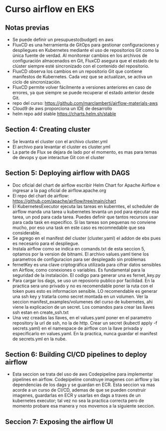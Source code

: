 # Curso airflow en EKS
## Notas previas
- Se puede definir un presupuesto(budget) en aws
- FluxCD es una herramienta de GitOps para gestionar configuraciones y despliegues en Kubernetes mediante el uso de repositorios Git como la única fuente de verdad. Al monitorear cambios en los archivos de configuración almacenados en Git, FluxCD asegura que el estado de tu clúster siempre esté sincronizado con el contenido del repositorio.
- FluxCD observa los cambios en un repositorio Git que contiene manifestos de Kubernetes. Cada vez que se actualizan, se activa un ciclo de sincronización.
- FluxCD permite volver fácilmente a versiones anteriores en caso de errores, ya que siempre se puede recuperar el estado anterior desde Git.
- repo del curso: https://github.com/marclamberti/airflow-materials-aws
- Cloud9 de aws proporciona un IDE de desarrollo
- helm repo add stable https://charts.helm.sh/stable
## Section 4: Creating cluster
- Se levanta el cluster con el archivo cluster.yml
- El archivo para levantar el cluster es cluster.yml
- La parte de Flux se dejara de lado por el momento, es mas para temas de devops y que interactue Git con el cluster
## Section 5: Deploying airflow with DAGS
- Doc oficial del chart de airflow escribir Helm Chart for Apache Airflow e ingresar a la pag oficial de airflow.apache.org
- El repo del chart de airflow: https://github.com/apache/airflow/tree/main/chart
- El KubernetesExecutor ejecuta las tareas en kuberntes, el scheduler de airflow manda una tarea u kubernetes levanta un pod para ejecutar esa tarea, un pod para cada tarea. Puedes definir que tantos recursos usar para cada task en especifico. Si las tareas son pequenas no conviene mucho, por eso una task en este caso es recomnedable que sea considerable.
- Se agrego en el manifest del cluster (cluster.yaml) el addon de ebs pues es necesario para el despliegue.
- Instala airflow como se indica en comands.txt de esta seccion 5, optamos por la version de bitnami. El archivo values.yaml tiene los parametros de configuracion para ser desplegado sin problemas
- fernetKey es una clave criptográfica utilizada para cifrar datos sensibles en Airflow, como conexiones o variables. Es fundamental para la seguridad de la instalación. El codigo para generar una es fernet_key.py
- Para cargar los dags, se uso un reposiorio publico por facilidad. En la practica sera uno privado y no es recomendable poner la ruta con el token pues esto es informacion sensible. LO recomendable es generar una ssh key y tratarla como secret montada en un volumen. Ver la seccion manifest_examples/volumenes del curso de kubernetes, ahi viene la explicacion de un secret. Los comandos para crear las llaves ssh estan en create_ssh.txt
- Una vez creadas las llaves, en el values.yaml poner en el parametro repository la url de ssh, no la de http. Crear un secret (kubectl apply -f secrets.yaml) en el namespace de airflow con la llave privada y especificarlo en values.yaml. En la practica, nunca guardar el manifest de secrets.yml en la nube.
## Section 6: Building CI/CD pipelines to deploy airflow
- Esta seccion se trata del uso de aws Codepipeline para implementar pipelines en airflow. Codepipeline construye imagenes con airflow y las dependencias de los dags y se guardan en ECR. Esta seccion va mas acorde a un curso de CI/CD, ademas de que se pueden construir imagenes, guardarlas en ECR y usarlas en dags a traves de un kubernetes executor; tal vez no sea la practica correcta pero de momento probare esa manera y nos movemos a la siguiente  seccion.
## Seccion 7: Exposing the airflow UI
